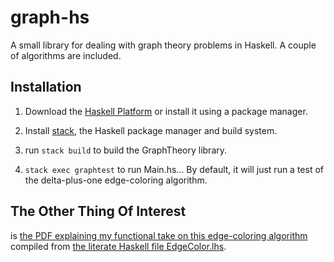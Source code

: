 graph-hs
========
A small library for dealing with graph theory problems in Haskell. A couple of algorithms are included.

Installation
------------
1. Download the [Haskell Platform](https://www.haskell.org/) or install it using a package manager.
2. Install [stack](https://docs.haskellstack.org/en/stable/README/), the Haskell package manager and build system.
3. run `stack build` to build the GraphTheory library.

4. `stack exec graphtest` to run Main.hs... By default, it will just run a test of the delta-plus-one edge-coloring algorithm.

The Other Thing Of Interest
---------------------------
is [the PDF explaining my functional take on this edge-coloring algorithm](https://github.com/MortimerMcMire315/graph-hs/blob/master/tex/EdgeColor.pdf) compiled from [the literate Haskell file EdgeColor.lhs](https://github.com/MortimerMcMire315/graph-hs/blob/master/src/GraphTheory/Algorithm/EdgeColor.lhs).
